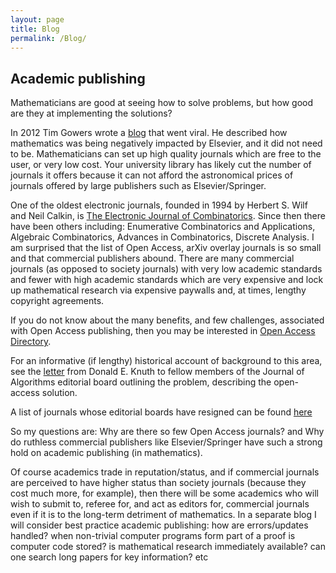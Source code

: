 ```yaml
---
layout: page
title: Blog
permalink: /Blog/
---
```


<h2> Academic publishing</h2>

Mathematicians are good at seeing how to solve problems, but how good
are they at implementing the solutions?

In 2012 Tim Gowers wrote a
[blog](https://gowers.wordpress.com/2012/01/21/elsevier-my-part-in-its-downfall/)  that went viral.
He described how mathematics was being negatively impacted by Elsevier, and
it did not need to be. Mathematicians can set up high quality journals
which are free to the user, or very low cost. Your university library has likely
cut the number of journals it offers because it can not afford the
astronomical prices of journals offered by large publishers such as Elsevier/Springer.

One of the oldest electronic journals, founded in 1994 by Herbert S. Wilf
and Neil Calkin, is
[The Electronic Journal of Combinatorics](https://www.combinatorics.org/).
Since then
there have been others including:
Enumerative Combinatorics and Applications,
Algebraic Combinatorics,
Advances in Combinatorics,
Discrete Analysis.
I am surprised that the list of Open Access, arXiv overlay journals is so
small and that commercial publishers abound. There are many commercial
journals (as opposed to society journals) with very low academic standards
and fewer with high academic standards which are very expensive and
lock up mathematical research via expensive paywalls and, at times,
lengthy copyright agreements.

If you do not know about the many benefits, and few challenges, associated
with Open Access publishing, then you may be interested in
[Open Access Directory](http://oad.simmons.edu/oadwiki/Main_Page).

For an informative (if lengthy) historical account of background to
this area, see the [letter](joalet.pdf) from Donald E. Knuth to fellow members
of the Journal of Algorithms editorial board outlining the problem, describing
the open-access solution.

A list of journals whose editorial boards have resigned can be found
[here](http://oad.simmons.edu/oadwiki/Journal_declarations_of_independence)

So my questions are: Why are there so few Open Access journals? and
Why do ruthless commercial publishers like Elsevier/Springer have such a
strong hold on academic publishing (in mathematics).

Of course academics trade in reputation/status, and if commercial journals
are perceived to have higher status than society journals (because they cost
much more, for example), then there will be some academics who will wish to
submit to, referee for, and act as editors for, commercial journals even if it is to the long-term detriment of mathematics.
In a separate blog I will consider best practice academic publishing: how are
errors/updates handled? when non-trivial computer programs form part of a proof
is computer code stored? is mathematical research immediately available?
can one search long papers for key information? etc